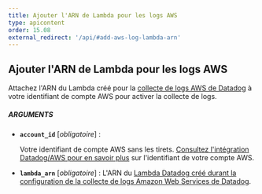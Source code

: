 ```yaml
---
title: Ajouter l'ARN de Lambda pour les logs AWS
type: apicontent
order: 15.08
external_redirect: '/api/#add-aws-log-lambda-arn'
---
```

## Ajouter l'ARN de Lambda pour les logs AWS

Attachez l'ARN du Lambda créé pour la [collecte de logs AWS de Datadog][1] à votre identifiant de compte AWS pour activer la collecte de logs.

##### ARGUMENTS

* **`account_id`** [*obligatoire*] :

    Votre identifiant de compte AWS sans les tirets.
    [Consultez l'intégration Datadog/AWS pour en savoir plus][2] sur l'identifiant de votre compte AWS.

* **`lambda_arn`** [*obligatoire*] :
    L'ARN du [Lambda Datadog créé durant la configuration de la collecte de logs Amazon Web Services de Datadog][1].

[1]: /fr/integrations/amazon_web_services/?tab=allpermissions#set-up-the-datadog-lambda-function
[2]: /fr/integrations/amazon_web_services/#configuration